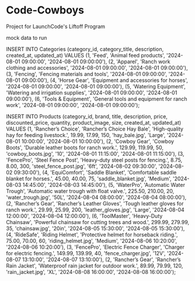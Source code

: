 # Code-Cowboys
Project for LaunchCode's Liftoff Program

mock data to run

INSERT INTO Categories (category_id, category_title, description, created_at, updated_at)
VALUES 
(1, 'Feed', 'Animal feed products', '2024-08-01 09:00:00', '2024-08-01 09:00:00'),
(2, 'Apparel', 'Ranch work clothing and accessories', '2024-08-01 09:00:00', '2024-08-01 09:00:00'),
(3, 'Fencing', 'Fencing materials and tools', '2024-08-01 09:00:00', '2024-08-01 09:00:00'),
(4, 'Horse Gear', 'Equipment and accessories for horses', '2024-08-01 09:00:00', '2024-08-01 09:00:00'),
(5, 'Watering Equipment', 'Watering and irrigation supplies', '2024-08-01 09:00:00', '2024-08-01 09:00:00'),
(6, 'Tools & Equipment', 'General tools and equipment for ranch work', '2024-08-01 09:00:00', '2024-08-01 09:00:00');


INSERT INTO Products (category_id, brand, title, description, price, discounted_price, quantity, product_image, size, created_at, updated_at)
VALUES 
(1, 'Rancher’s Choice', 'Rancher’s Choice Hay Bale', 'High-quality hay for feeding livestock.', 19.99, 17.99, 150, 'hay_bale.jpg', 'Large', '2024-08-01 10:00:00', '2024-08-01 10:00:00'),
(2, 'Cowboy Gear', 'Cowboy Boots', 'Durable leather boots for ranch work.', 129.99, 119.99, 50, 'cowboy_boots.jpg', '10', '2024-08-01 11:15:00', '2024-08-01 11:15:00'),
(3, 'FencePro', 'Steel Fence Post', 'Heavy-duty steel posts for fencing.', 8.75, 8.00, 300, 'steel_fence_post.jpg', '6ft', '2024-08-02 09:30:00', '2024-08-02 09:30:00'),
(4, 'EquiComfort', 'Saddle Blanket', 'Comfortable saddle blanket for horses.', 45.00, 40.00, 75, 'saddle_blanket.jpg', 'Medium', '2024-08-03 14:45:00', '2024-08-03 14:45:00'),
(5, 'WaterPro', 'Automatic Water Trough', 'Automatic water trough with float valve.', 225.50, 210.00, 20, 'water_trough.jpg', '50L', '2024-08-04 08:00:00', '2024-08-04 08:00:00'),
(2, 'Rancher’s Gear', 'Rancher’s Leather Gloves', 'Tough leather gloves for ranch work.', 29.99, 25.99, 200, 'leather_gloves.jpg', 'Large', '2024-08-04 12:00:00', '2024-08-04 12:00:00'),
(6, 'ToolMaster', 'Heavy-Duty Chainsaw', 'Powerful chainsaw for cutting trees and wood.', 299.99, 279.99, 35, 'chainsaw.jpg', '20in', '2024-08-05 15:30:00', '2024-08-05 15:30:00'),
(4, 'RideSafe', 'Riding Helmet', 'Protective helmet for horseback riding.', 75.00, 70.00, 60, 'riding_helmet.jpg', 'Medium', '2024-08-06 10:20:00', '2024-08-06 10:20:00'),
(3, 'FencePro', 'Electric Fence Charger', 'Charger for electric fencing.', 149.99, 139.99, 40, 'fence_charger.jpg', '12V', '2024-08-07 13:10:00', '2024-08-07 13:10:00'),
(2, 'Rancher’s Gear', 'Rancher’s Rain Jacket', 'Waterproof rain jacket for outdoor work.', 89.99, 79.99, 120, 'rain_jacket.jpg', 'XL', '2024-08-08 16:00:00', '2024-08-08 16:00:00');
